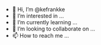 - 👋 Hi, I’m @kefrankke
- 👀 I’m interested in ...
- 🌱 I’m currently learning ...
- 💞️ I’m looking to collaborate on ...
- 📫 How to reach me ...

<!---
kefrankke/kefrankke is a ✨ special ✨ repository because its `README.md` (this file) appears on your GitHub profile.
You can click the Preview link to take a look at your changes.
--->
